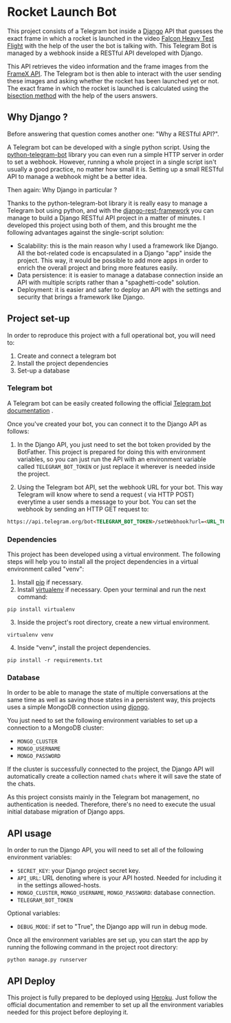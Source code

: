 # Rocket Launch Bot

This project consists of a Telegram bot inside a [Django]((https://www.djangoproject.com)) API that guesses the exact
frame in which a rocket is launched in the video [Falcon Heavy Test Flight](https://www.youtube.com/watch?v=wbSwFU6tY1c)
with the help of the user the bot is talking with. This Telegram Bot is managed by a webhook inside a RESTful API
developed with Django.

This API retrieves the video information and the frame images from
the [FrameX API](https://framex-dev.wadrid.net/api/video/). The Telegram bot is then able to interact with the user
sending these images and asking whether the rocket has been launched yet or not. The exact frame in which the rocket is
launched is calculated using the [bisection method](https://en.wikipedia.org/wiki/Bisection_method) with the help of the
users answers.

## Why Django ?

Before answering that question comes another one: "Why a RESTful API?".

A Telegram bot can be developed with a single python script. Using
the [python-telegram-bot](https://pypi.org/project/python-telegram-bot/) library you can even run a simple HTTP server
in order to set a webhook. However, running a whole project in a single script isn't usually a good practice, no matter
how small it is. Setting up a small RESTful API to manage a webhook might be a better idea.

Then again: Why Django in particular ?

Thanks to the python-telegram-bot library it is really easy to manage a Telegram bot using python, and with the
[django-rest-framework](https://www.django-rest-framework.org) you can manage to build a Django RESTful API project in a
matter of minutes. I developed this project using both of them, and this brought me the following advantages against the
single-script solution:

* Scalability: this is the main reason why I used a framework like Django. All the bot-related code is encapsulated in a
  Django "app" inside the project. This way, it would be possible to add more apps in order to enrich the overall
  project and bring more features easily.
* Data persistence: it is easier to manage a database connection inside an API with multiple scripts rather than a
  "spaghetti-code" solution.
* Deployment: it is easier and safer to deploy an API with the settings and security that brings a framework like
  Django.

## Project set-up

In order to reproduce this project with a full operational bot, you will need to:

1. Create and connect a telegram bot
2. Install the project dependencies
3. Set-up a database

### Telegram bot

A Telegram bot can be easily created following the official [Telegram bot documentation](https://core.telegram.org/bots)
.

Once you've created your bot, you can connect it to the Django API as follows:

1. In the Django API, you just need to set the bot token provided by the BotFather. This project is prepared for doing
   this with environment variables, so you can just run the API with an environment variable called `TELEGRAM_BOT_TOKEN`
   or just replace it wherever is needed inside the project.

2. Using the Telegram bot API, set the webhook URL for your bot. This way Telegram will know where to send a request (
   via HTTP POST) everytime a user sends a message to your bot. You can set the webhook by sending an HTTP GET request
   to:

```html
https://api.telegram.org/bot<TELEGRAM_BOT_TOKEN>/setWebhook?url=<URL_TO_YOUR_API_WEBHOOK>
```

### Dependencies

This project has been developed using a virtual environment. The following steps will help you to install all the
project dependencies in a virtual environment called "venv":

1. Install [pip](https://pypi.org/project/pip/) if necessary.
2. Install [virtualenv](https://pypi.org/project/virtualenv/) if necessary. Open your terminal and run the next command:

```Shell
pip install virtualenv
```

3. Inside the project's root directory, create a new virtual environment.

```Shell
virtualenv venv
```

4. Inside "venv", install the project dependencies.

```Shell
pip install -r requirements.txt
```

### Database

In order to be able to manage the state of multiple conversations at the same time as well as saving those states in a
persistent way, this projects uses a simple MongoDB connection using [djongo](https://pypi.org/project/djongo/).

You just need to set the following environment variables to set up a connection to a MongoDB cluster:

* `MONGO_CLUSTER`
* `MONGO_USERNAME`
* `MONGO_PASSWORD`

If the cluster is successfully connected to the project, the Django API will automatically create a collection
named `chats` where it will save the state of the chats.

As this project consists mainly in the Telegram bot management, no authentication is needed. Therefore, there's no need
to execute the usual initial database migration of Django apps.

## API usage

In order to run the Django API, you will need to set all of the following environment variables:

* `SECRET_KEY`: your Django project secret key.
* `API_URL`: URL denoting where is your API hosted. Needed for including it in the settings allowed-hosts.
* `MONGO_CLUSTER`, `MONGO_USERNAME`, `MONGO_PASSWORD`: database connection.
* `TELEGRAM_BOT_TOKEN`

Optional variables:

* `DEBUG_MODE`: if set to "True", the Django app will run in debug mode.

Once all the environment variables are set up, you can start the app by running the following command in the project
root directory:

```shell
python manage.py runserver
```

## API Deploy

This project is fully prepared to be deployed using [Heroku](https://www.heroku.com). Just follow the official
documentation and remember to set up all the environment variables needed for this project before deploying it.
